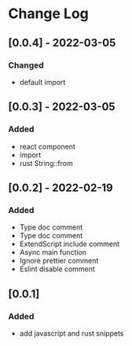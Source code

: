 # Change Log

## [0.0.4] - 2022-03-05

### Changed

- default import

## [0.0.3] - 2022-03-05

### Added

- react component
- import
- rust String::from

## [0.0.2] - 2022-02-19

### Added

- Type doc comment
- Type doc comment
- ExtendScript include comment
- Async main function
- Ignore prettier comment
- Eslint disable comment

## [0.0.1]

### Added

- add javascript and rust snippets
